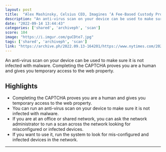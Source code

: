 ```yaml
---
layout: post
title:  "Alex Mashinsky, Celsius CEO, Imagines ‘A Fee-Based Custody Program’ For Restructuring"
description: "An anti-virus scan on your device can be used to make sure it is not infected with malware. Completing the CAPTCHA proves you are a human and gives you temporary access to the web property."
date: "2022-09-14 13:44:43"
categories: ['shared', 'archiveph', 'scan']
score: 104
image: "https://i.imgur.com/guCDte7.jpg"
tags: ['shared', 'archiveph', 'scan']
link: "https://archive.ph/2022.09.13-164201/https://www.nytimes.com/2022/09/13/technology/celsius-network-crypto.html"
---
```


An anti-virus scan on your device can be used to make sure it is not infected with malware. Completing the CAPTCHA proves you are a human and gives you temporary access to the web property.

## Highlights

- Completing the CAPTCHA proves you are a human and gives you temporary access to the web property.
- You can run an anti-virus scan on your device to make sure it is not infected with malware.
- If you are at an office or shared network, you can ask the network administrator to run a scan across the network looking for misconfigured or infected devices.
- If you want to use it, run the system to look for mis-configured and infected devices in the network.

---
